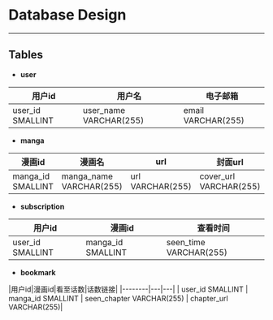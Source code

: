 # Database Design
***
## Tables
* **user**

|用户id|用户名|电子邮箱|
|--------|---|---|
| user_id SMALLINT | user_name VARCHAR(255) | email VARCHAR(255) |

* **manga**

|漫画id|漫画名|url|封面url|更新时间|
|--------|---|---|--|--|
| manga_id SMALLINT | manga_name VARCHAR(255) | url VARCHAR(255) | cover_url VARCHAR(255) | update_time VARCHAR(255) |

* **subscription**

|用户id|漫画id|查看时间|
|--------|---|---|
| user_id SMALLINT | manga_id SMALLINT | seen_time VARCHAR(255) |

* **bookmark**

|用户id|漫画id|看至话数|话数链接|
|--------|---|---|
| user_id SMALLINT | manga_id SMALLINT | seen_chapter VARCHAR(255) | chapter_url VARCHAR(255)|

